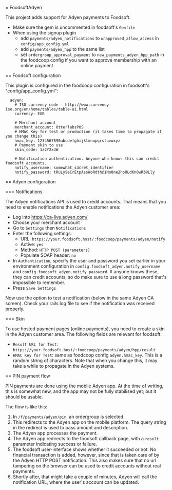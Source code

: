 = FoodsoftAdyen

This project adds support for Adyen payments to Foodsoft.

* Make sure the gem is uncommented in foodsoft's `Gemfile`
* When using the signup plugin
  * add `payments/adyen_notifications` to `unapproved_allow_access` in `config/app_config.yml`
  * add `payments/adyen_hpp` to the same list
  * set `ordergroup_approval_payment` to `new_payments_adyen_hpp_path` in the foodcoop config if you want to approve membership with an online payment


== Foodsoft configuration

This plugin is configured in the foodcoop configuration in foodsoft's
"config/app\_config.yml":
```
  adyen:
    # ISO currency code - http://www.currency-iso.org/en/home/tables/table-a1.html
    currency: EUR

    # Merchant account
    merchant_account: OtterlabsPOS
    # HMAC Key for test or production (it takes time to propagate if you change this)
    hmac_key: 1234567890abcdefghijklmnopqrstuvwxyz
    # Payment skin to use
    skin_code: 1z2Y2x3W

    # Notification authentication. Anyone who knows this can credit foodsoft accounts.
    notify_username: somewhat_s3cret_identifier
    notify_password: tRuLySeCrEtpAssWoRdth@1No0ne2hoULdKn0wR3@Lly
```


== Adyen configuration

=== Notifications

The Adyen notifications API is used to credit accounts. That means that you
need to enable notifications the Adyen customer area:

* Log into https://ca-live.adyen.com/
* Choose your merchant account
* Go to `Settings` then `Notifications`
* Enter the following settings:
  * URL: `https://your.foodsoft.host/:foodcoop/payments/adyen/notify`
  * Active: `yes`
  * Method: `HTTP POST (parameters)`
  * Populate SOAP header: `no`
* In `Authentication`, specify the user and password you set earlier in
  your environment configuration in `config.foodsoft_adyen.notify_username` and
  `config.foodsoft_adyen.notify_password`. It anyone knows these, they can
  credit accounts, so do make sure to use a long password that's impossible to
  remember.
* Press `Save Settings`

Now use the option to test a notification (below in the same Adyen CA screen).
Check your rails log file to see if the notification was received properly.

=== Skin

To use hosted payment pages (online payments), you need to create a skin in the
Adyen customer area. The following fields are relevant for foodsoft:

* `Result URL for Test`: `https://your.foodsoft.host/:foodcoop/payments/adyen/hpp/result`
* `HMAC Key for Test`: same as foodcoop config `adyen.hmac_key`. This is a random
  string of characters. Note that when you change this, it may take a while to propagate
  in the Adyen systems.


== PIN payment flow

PIN payments are done using the mobile Adyen app. At the time of writing, this is
somewhat new, and the app may not be fully stabilised yet; but it should be usable.

The flow is like this:

1. In `/f/payments/adyen/pin`, an ordergroup is selected.
2. This redirects to the Adyen app on the mobile platform. The query string in the
     redirect is used to pass amount and description.
3. The Adyen app processes the payment.
4. The Adyen app redirects to the foodsoft callback page, with a `result` parameter
     indicating success or failure.
5. The foodsoft user-interface shows whether it succeeded or not. No financial
     transaction is added, however, since that is taken care of by the
     Adyen HTTP POST notification. This also makes sure that no url tampering
     on the browser can be used to credit accounts without real payments.
6. Shortly after, that might take a couple of minutes, Adyen will call the
     notification URL, where the user's account can be updated.

